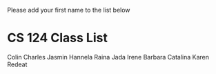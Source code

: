 Please add your first name to the list below

# CS 124 Class List
Colin
Charles
Jasmin
Hannela
Raina
Jada
Irene
Barbara
Catalina
Karen
Redeat